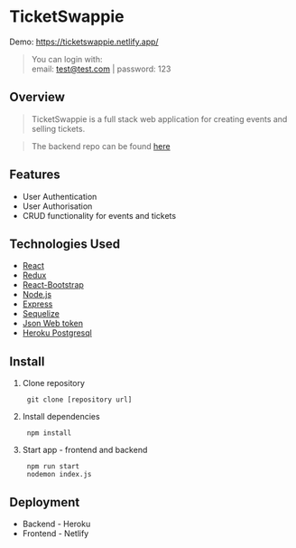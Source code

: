 # TicketSwappie
Demo: https://ticketswappie.netlify.app/
>You can login with:\
email: test@test.com | password: 123

## Overview

>TicketSwappie is a full stack web application for creating events and selling tickets.

>The backend repo can be found [here](https://github.com/luisanegri/ticketswappie-server)

## Features

* User Authentication
* User Authorisation
* CRUD functionality for events and tickets

## Technologies Used

* [React](https://reactjs.org/)
* [Redux](https://redux.js.org/)
* [React-Bootstrap](https://react-bootstrap.github.io/)
* [Node.js](https://nodejs.org/)
* [Express](https://expressjs.com/)
* [Sequelize](https://sequelize.org/)
* [Json Web token](https://www.npmjs.com/package/jsonwebtoken)
* [Heroku Postgresql](https://elements.heroku.com/addons/heroku-postgresql)


## Install

1. Clone repository

        git clone [repository url]
        
2. Install dependencies

        npm install
        
3. Start app - frontend and backend

        npm run start 
        nodemon index.js
        
## Deployment

* Backend - Heroku
* Frontend - Netlify
